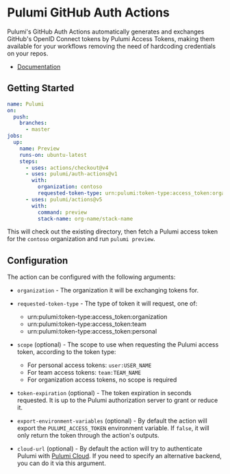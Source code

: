 # Pulumi GitHub Auth Actions

Pulumi's GitHub Auth Actions automatically generates and exchanges GitHub's 
OpenID Connect tokens by Pulumi Access Tokens, making them available for 
your workflows removing the need of hardcoding credentials on your repos.

- [Documentation](https://www.pulumi.com/docs/pulumi-cloud/oidc/client/)

## Getting Started

```yaml
name: Pulumi
on:
  push:
    branches:
      - master
jobs:
  up:
    name: Preview
    runs-on: ubuntu-latest
    steps:
      - uses: actions/checkout@v4
      - uses: pulumi/auth-actions@v1
        with:
          organization: contoso
          requested-token-type: urn:pulumi:token-type:access_token:organization
      - uses: pulumi/actions@v5
        with:
          command: preview
          stack-name: org-name/stack-name
```

This will check out the existing directory, then fetch a Pulumi access token
for the `contoso` organization and run `pulumi preview`.

## Configuration

The action can be configured with the following arguments:

- `organization` - The organization it will be exchanging tokens for.

- `requested-token-type` - The type of token it will request, one of:
    - urn:pulumi:token-type:access_token:organization
    - urn:pulumi:token-type:access_token:team
    - urn:pulumi:token-type:access_token:personal

- `scope` (optional) - The scope to use when requesting the Pulumi access token, 
    according to the token type:
    - For personal access tokens: `user:USER_NAME`
    - For team access tokens: `team:TEAM_NAME`
    - For organization access tokens, no scope is required

- `token-expiration` (optional) - The token expiration in seconds requested. It 
    is up to the Pulumi authorization server to grant or reduce it.

- `export-environment-variables` (optional) - By default the action will export
    the `PULUMI_ACCESS_TOKEN` environment variable. If `false`, it will only return 
    the token through the action's outputs.


- `cloud-url` (optional) - By default the action will try to authenticate Pulumi with 
[Pulumi Cloud](https://app.pulumi.com/). If you need to specify an alternative backend, 
you can do it via this argument.
